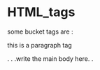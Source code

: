 # HTML_tags
some bucket tags are :
<p>this is a paragraph tag</p>
<head>
.
.
.write the main body here.
.
</head?
